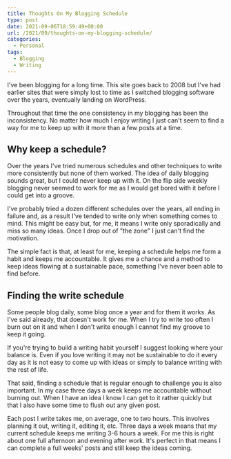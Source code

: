 ```yaml
---
title: Thoughts On My Blogging Schedule
type: post
date: 2021-09-06T18:59:49+00:00
url: /2021/09/thoughts-on-my-blogging-schedule/
categories:
  - Personal
tags:
  - Blogging
  - Writing
---
```


I've been blogging for a long time. This site goes back to 2008 but I've had earlier sites that were simply lost to time as I switched blogging software over the years, eventually landing on WordPress.

Throughout that time the one consistency in my blogging has been the inconsistency. No matter how much I enjoy writing I just can't seem to find a way for me to keep up with it more than a few posts at a time.

## Why keep a schedule?

Over the years I've tried numerous schedules and other techniques to write more consistently but none of them worked. The idea of daily blogging sounds great, but I could never keep up with it. On the flip side weekly blogging never seemed to work for me as I would get bored with it before I could get into a groove.

I've probably tried a dozen different schedules over the years, all ending in failure and, as a result I've tended to write only when something comes to mind. This might be easy but, for me, it means I write only sporadically and miss so many ideas. Once I drop out of "the zone" I just can't find the motivation.

The simple fact is that, at least for me, keeping a schedule helps me form a habit and keeps me accountable. It gives me a chance and a method to keep ideas flowing at a sustainable pace, something I've never been able to find before.

## Finding the write schedule 

Some people blog daily, some blog once a year and for them it works. As I've said already, that doesn't work for me. When I try to write too often I burn out on it and when I don't write enough I cannot find my groove to keep it going.

If you're trying to build a writing habit yourself I suggest looking where your balance is. Even if you love writing it may not be sustainable to do it every day as it is not easy to come up with ideas or simply to balance writing with the rest of life.

That said, finding a schedule that is regular enough to challenge you is also important. In my case three days a week keeps me accountable without burning out. When I have an idea I know I can get to it rather quickly but that I also have some time to flush out any given post.

Each post I write takes me, on average, one to two hours. This involves planning it out, writing it, editing it, etc. Three days a week means that my current schedule keeps me writing 3-6 hours a week. For me this is right about one full afternoon and evening after work. It's perfect in that means I can complete a full weeks' posts and still keep the ideas coming.